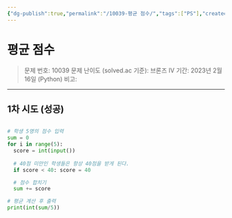 ```yaml
---
{"dg-publish":true,"permalink":"/10039-평균 점수/","tags":["PS"],"created":"2024-02-16T15:58:50.599+09:00","updated":"2024-02-16T16:02:59.252+09:00"}
---
```



# 평균 점수

> 문제 번호: 10039
> 문제 난이도 (solved.ac 기준): 브론즈 IV
> 기간: 2023년 2월 16일 (Python)
> 비고: 
___

## 1차 시도 (성공)

```Python

# 학생 5명의 점수 입력
sum = 0
for i in range(5):
  score = int(input())
  
  # 40점 미만인 학생들은 항상 40점을 받게 된다.
  if score < 40: score = 40

  # 점수 합치기
  sum += score

# 평균 계산 후 출력
print(int(sum/5))

```
